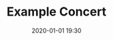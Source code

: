 ---
# The name for the concert
title: Example Concert

# The YAML formatted date and time of the concert
date: 2020-01-01 19:30

# Setting this to true tells the template to display a poster with the same name as this file, but
# with .jpg as the extension. If no poster is available, simply omit this property.
poster: true

# Set this to give credit to people that worked on the poster.
poster_credit: Poster art by <a href="https://example.com">Artist</a>.

# A description of ticket pricing at the door.
tickets_description: Tickets at the door are $20 for adults, $15 for students/seniors (65 and over); children accompanied by an adult are free!

# A list of tickets available online. Omit this to disable online ticketing.
# This is not displayed on past concerts, so no need to remove this when a concert has passed.
tickets:
  -
    # The name of the ticket.
    type: Adult

    # The online price of the ticket.
    # Be sure to wrap in quotes to ensure it is interpreted as a string.
    price: "18.00"
  -
    type: Student/Senior (65+)
    price: "13.00"

# An object describing the venue of the concert
venue:
  # The name of the concert venue
  name: A Venue

  # The address of the venue
  address: 12345 S 6th St, Example, EX 9876

  # The venue's website (This may be omitted)
  url: http://example.com

  # The phone number of the venue
  phone: (123) 456-7890

# A list of the pieces played at the concert
program:

  # The first entry in the program
  -
    # The title of the piece
    title: Piece No. 1

    # The composer of the piece. If they exist in the musicians collection, their bio will be linked
    # Thus, to link a bio, you need to use the composer's full name.
    composer: Example Composer

    # A place to indicate the soloist or other details. If none, omit this property.
    details: with soloist Example

    # A list of movements in the piece. If not available, simply omit this property.
    movements:
      - I. Allegro
      - II. Adagio

  # The second entry in the program, with only the minimum information declared.
  -
    title: Piece No. 54
    composer: Example Two

# The list of musicians playing in the concert, grouped by instrument.

roster:

  # A section
  -
    # The name of the section
    section: Violins

    # The list of people that play the instrument
    people:
      -
        # Name of the player
        name: The Concertmaster

        # Indicate special details here, or omit.
        details: Concertmaster
      -
        name: A Violinist
      -
        name: Another Violinist
      -
        name: Yet Another
        details: Principal Second Violin
  -
    section: Oboes
    people:
      -
        name: Single Oboe
        details: Principal
  -
    # Consider adding a solists section so that links to bios can be generated for the soloists.
    section: Soloists
    people:
      -
        name: A Soloist
        details: Instrument
  -
    # Generate links to conductors too.
    section: Conductors
    people:
      -
        name: A Conductor
        details: A Piece
---